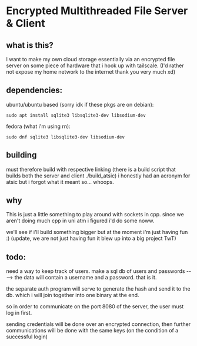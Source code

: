 # Encrypted Multithreaded File Server & Client

## what is this?

I want to make my own cloud storage essentially via an encrypted file server on some piece of hardware that i hook up with tailscale. (I'd rather not expose my home network to the internet thank you very much xd)

## dependencies:

ubuntu/ubuntu based (sorry idk if these pkgs are on debian):

```
sudo apt install sqlite3 libsqlite3-dev libsodium-dev
```

fedora (what i'm using rn):
```
sudo dnf sqlite3 libsqlite3-dev libsodium-dev
```

## building
must therefore build with respective linking (there is a build script that builds both the server and client ./build_atsic) i honestly had an acronym for atsic but i forgot what it meant so... whoops.

## why
This is just a little something to play around with sockets in cpp. since we aren't doing much cpp in uni atm i figured i'd do some noww.

we'll see if i'll build something bigger but at the moment i'm just having fun :) (update, we are not just having fun it blew up into a big project TwT)

## todo:

need a way to keep track of users. make a sql db of users and passwords ----> the data will contain a username and a password. that is it.

the separate auth program will serve to generate the hash and send it to the db. which i will join together into one binary at the end.

so in order to communicate on the port 8080 of the server, the user must log in first.

sending credentials will be done over an encrypted connection, then further communications will be done with the same keys (on the condition of a successful login)

